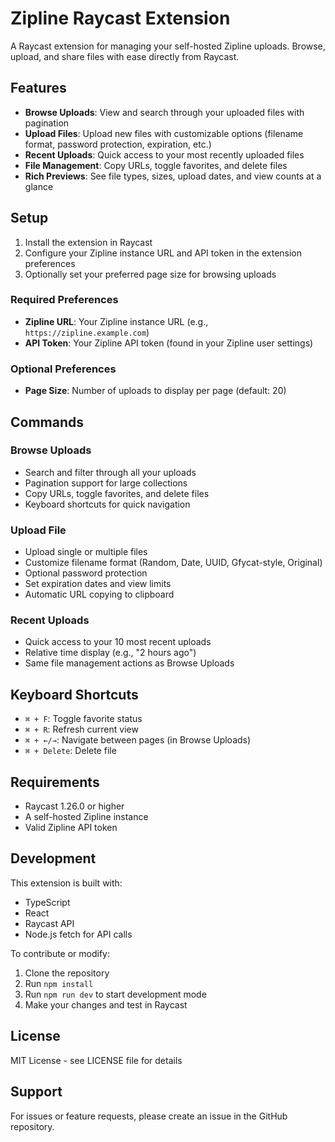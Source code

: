 # Zipline Raycast Extension

A Raycast extension for managing your self-hosted Zipline uploads. Browse, upload, and share files with ease directly from Raycast.

## Features

- **Browse Uploads**: View and search through your uploaded files with pagination
- **Upload Files**: Upload new files with customizable options (filename format, password protection, expiration, etc.)
- **Recent Uploads**: Quick access to your most recently uploaded files
- **File Management**: Copy URLs, toggle favorites, and delete files
- **Rich Previews**: See file types, sizes, upload dates, and view counts at a glance

## Setup

1. Install the extension in Raycast
2. Configure your Zipline instance URL and API token in the extension preferences
3. Optionally set your preferred page size for browsing uploads

### Required Preferences

- **Zipline URL**: Your Zipline instance URL (e.g., `https://zipline.example.com`)
- **API Token**: Your Zipline API token (found in your Zipline user settings)

### Optional Preferences

- **Page Size**: Number of uploads to display per page (default: 20)

## Commands

### Browse Uploads
- Search and filter through all your uploads
- Pagination support for large collections
- Copy URLs, toggle favorites, and delete files
- Keyboard shortcuts for quick navigation

### Upload File
- Upload single or multiple files
- Customize filename format (Random, Date, UUID, Gfycat-style, Original)
- Optional password protection
- Set expiration dates and view limits
- Automatic URL copying to clipboard

### Recent Uploads
- Quick access to your 10 most recent uploads
- Relative time display (e.g., "2 hours ago")
- Same file management actions as Browse Uploads

## Keyboard Shortcuts

- `⌘ + F`: Toggle favorite status
- `⌘ + R`: Refresh current view
- `⌘ + ←/→`: Navigate between pages (in Browse Uploads)
- `⌘ + Delete`: Delete file

## Requirements

- Raycast 1.26.0 or higher
- A self-hosted Zipline instance
- Valid Zipline API token

## Development

This extension is built with:
- TypeScript
- React
- Raycast API
- Node.js fetch for API calls

To contribute or modify:

1. Clone the repository
2. Run `npm install`
3. Run `npm run dev` to start development mode
4. Make your changes and test in Raycast

## License

MIT License - see LICENSE file for details

## Support

For issues or feature requests, please create an issue in the GitHub repository.